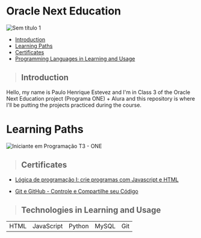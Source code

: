 # Oracle Next Education
![Sem título 1](https://user-images.githubusercontent.com/91810319/184221369-a68c1566-57bb-4ec2-9e3a-894cfdee92c3.png)

+ [Introduction](#Introduction)
+ [Learning Paths](#Learning-Paths)
+ [Certificates](#Certificates)
+ [Programming Languages in Learning and Usage](#Programming-Languages-in-Learning-and-Usage)

> ## Introduction

Hello, my name is Paulo Henrique Estevez and I'm in Class 3 of the Oracle Next Education project (Programa ONE) + Alura and this repository is where I'll be putting the projects practiced during the course.

# Learning Paths

![Iniciante em Programação T3 - ONE](https://user-images.githubusercontent.com/91810319/184221601-f3c8875d-9bcd-4957-ad99-9948d112394f.png)

> ## Certificates

+ [Lógica de programação I: crie programas com Javascript e HTML](https://cursos.alura.com.br/user/phestevez/course/logica-programacao-javascript-html/certificate)

+ [Git e GitHub - Controle e Compartilhe seu Código](https://cursos.alura.com.br/user/phestevez/course/git-github-controle-de-versao/certificate)

> ## Technologies in Learning and Usage

<table>
  <tr>
    <td>HTML</td>
    <td>JavaScript</td>
    <td>Python</td>
    <td>MySQL</td>
    <td>Git</td>
  </tr>
</table>
